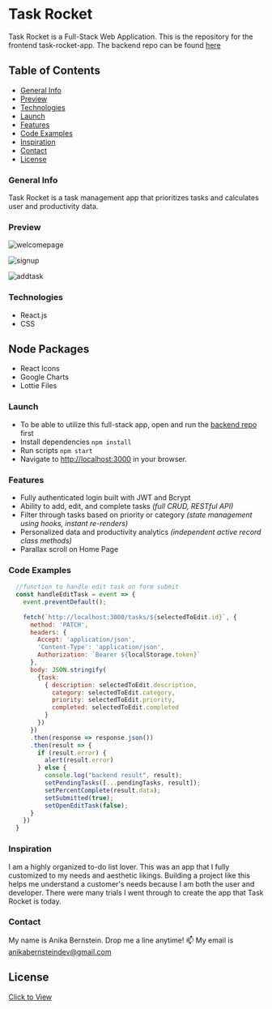 # Task Rocket

Task Rocket is a Full-Stack Web Application. This is the repository for the frontend task-rocket-app. The backend repo can be found [here](https://github.com/anikajb92/task_rocket_api)

## Table of Contents

* [General Info](#general-info)
* [Preview](#preview)
* [Technologies](#technologies)
* [Launch](#launch)
* [Features](#features)
* [Code Examples](#code-examples)
* [Inspiration](#inspiration)
* [Contact](#contact)
* [License](#license)


### General Info

Task Rocket is a task management app that prioritizes tasks and calculates user and productivity data.

### Preview

![welcomepage](https://media.giphy.com/media/ElZWHWwfVrsixJY4B5/giphy.gif)

![signup](https://media.giphy.com/media/JoIDpiFgrI2Tag20gO/giphy.gif)

![addtask](https://media.giphy.com/media/CI8st1XhKkLCD7Dlx6/giphy.gif)

### Technologies

* React.js 
* CSS

## Node Packages
* React Icons
* Google Charts
* Lottie Files

### Launch
 * To be able to utilize this full-stack app, open and run the [backend repo](https://github.com/anikajb92/task_rocket_api) first
 * Install dependencies `npm install`
 * Run scripts `npm start`
 * Navigate to [http://localhost:3000](http://localhost:3000) in your browser.

### Features
* Fully authenticated login built with JWT and Bcrypt
* Ability to add, edit, and complete tasks *(full CRUD, RESTful API)*
* Filter through tasks based on priority or category *(state management using hooks, instant re-renders)*
* Personalized data and productivity analytics *(independent active record class methods)*
* Parallax scroll on Home Page 

### Code Examples

```javascript
  //function to handle edit task on form submit
  const handleEditTask = event => {
    event.preventDefault();
    
    fetch(`http://localhost:3000/tasks/${selectedToEdit.id}`, {
      method: 'PATCH',
      headers: {
        Accept: 'application/json', 
        'Content-Type': 'application/json',
        Authorization: `Bearer ${localStorage.token}`
      },
      body: JSON.stringify(
        {task: 
          { description: selectedToEdit.description, 
            category: selectedToEdit.category,
            priority: selectedToEdit.priority,
            completed: selectedToEdit.completed
          }
        })
      })
      .then(response => response.json())
      .then(result => {
        if (result.error) {
          alert(result.error)
        } else {
          console.log("backend result", result);
          setPendingTasks([...pendingTasks, result]);
          setPercentComplete(result.data);
          setSubmitted(true);
          setOpenEditTask(false);
      }
    })
  }
```


### Inspiration

I am a highly organized to-do list lover. This was an app that I fully customized to my needs and aesthetic likings. Building a project like this helps me understand a customer's needs because I am both the user and developer. There were many trials I went through to create the app that Task Rocket is today.

### Contact

 My name is Anika Bernstein. Drop me a line anytime!
 📫 My email is anikabernsteindev@gmail.com

## License
[Click to View](https://www.gnu.org/licenses/gpl-3.0.en.html)